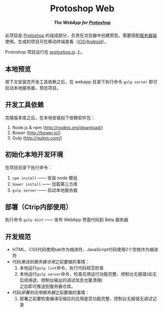 <h1 align="center"> Protoshop Web </h1>
<h5  align="center">The WebApp for <a href="http://protoshop.io">Protoshop</a></h5>

此项目是 [Protoshop](https://github.com/protoshop) 的组成部分，负责在浏览器中创建原型。需要搭配[服务器端](https://github.com/protoshop/protoshop-server)使用。生成的项目可在移动终端查看（[iOS](https://github.com/protoshop/protoshop-ios)/[Android](https://github.com/protoshop/protoshop-android)）。

Protoshop 项目运行在 [protoshop.io](http://protoshop.io) 上。

## 本地预览

按下文安装完开发工具依赖之后，在 webapp 目录下执行命令 `gulp server` 即可启动本地服务器，预览项目。

## 开发工具依赖

克隆版本库之后，在本地安装如下依赖软件包：

1. Node.js & npm (http://nodejs.org/download/)
2. Bower (http://bower.io/)
3. Gulp (http://gulpjs.com/)

## 初始化本地开发环境

在项目目录下执行命令：

1. `npm install` —— 安装 node 模组
1. `bower install` —— 加载第三方库
1. `gulp server` —— 启动本地服务器

## 部署（Ctrip内部使用）

执行命令 `gulp dist` —— 发布 WebApp 界面代码到 Beta 服务器

## 开发规范

- HTML、CSS代码使用tab作为缩进符，JavaScript代码使用2个空格作为缩进符
- 代码*推送到服务器仓库*之前要做的事情：
  1. 本地运行`gulp lint`命令，执行代码规范检查
  2. 本地运行`gulp server`命令，检查应用运行功能完整、控制台无报错(如无后续用途，控制台输出的调试信息也要清理)  
  之后即可推送到服务器仓库。
- 代码*部署到应用服务器*之前要做的事情：
  1. 部署之前要检查编译压缩后的应用是否功能完整、控制台无报错无调试记录 
